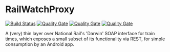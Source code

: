 # RailWatchProxy
[![Build Status](https://travis-ci.org/Cyanelix/railwatchproxy.svg?branch=master)](https://travis-ci.org/Cyanelix/railwatchproxy) [![Quality Gate](https://sonarqube.com/api/badges/gate?key=com.cyanelix.railwatch:proxy)](https://sonarqube.com/dashboard/index/com.cyanelix.railwatch:proxy) [![Quality Gate](https://sonarqube.com/api/badges/measure?key=com.cyanelix.railwatch:proxy&metric=coverage)](https://sonarqube.com/dashboard/index/com.cyanelix.railwatch:proxy) [![Quality Gate](https://sonarqube.com/api/badges/measure?key=com.cyanelix.railwatch:proxy&metric=code_smells)](https://sonarqube.com/dashboard/index/com.cyanelix.railwatch:proxy)


A (very) thin layer over National Rail's 'Darwin' SOAP interface for train times, which exposes a small subset of its functionality via REST, for simple consumption by an Android app.
